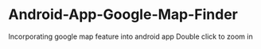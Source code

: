 # Android-App-Google-Map-Finder

Incorporating google map feature into android app
Double click to zoom in
